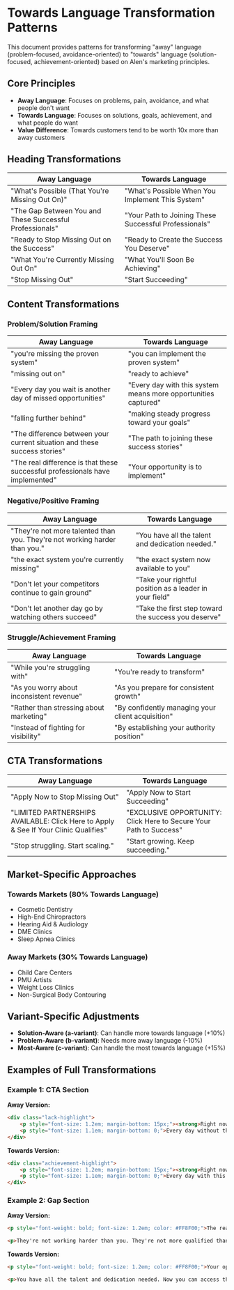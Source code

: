 # Towards Language Transformation Patterns

This document provides patterns for transforming "away" language (problem-focused, avoidance-oriented) to "towards" language (solution-focused, achievement-oriented) based on Alen's marketing principles.

## Core Principles

- **Away Language**: Focuses on problems, pain, avoidance, and what people don't want
- **Towards Language**: Focuses on solutions, goals, achievement, and what people do want
- **Value Difference**: Towards customers tend to be worth 10x more than away customers

## Heading Transformations

| Away Language | Towards Language |
|---------------|------------------|
| "What's Possible (That You're Missing Out On)" | "What's Possible When You Implement This System" |
| "The Gap Between You and These Successful Professionals" | "Your Path to Joining These Successful Professionals" |
| "Ready to Stop Missing Out on the Success" | "Ready to Create the Success You Deserve" |
| "What You're Currently Missing Out On" | "What You'll Soon Be Achieving" |
| "Stop Missing Out" | "Start Succeeding" |

## Content Transformations

### Problem/Solution Framing

| Away Language | Towards Language |
|---------------|------------------|
| "you're missing the proven system" | "you can implement the proven system" |
| "missing out on" | "ready to achieve" |
| "Every day you wait is another day of missed opportunities" | "Every day with this system means more opportunities captured" |
| "falling further behind" | "making steady progress toward your goals" |
| "The difference between your current situation and these success stories" | "The path to joining these success stories" |
| "The real difference is that these successful professionals have implemented" | "Your opportunity is to implement" |

### Negative/Positive Framing

| Away Language | Towards Language |
|---------------|------------------|
| "They're not more talented than you. They're not working harder than you." | "You have all the talent and dedication needed." |
| "the exact system you're currently missing" | "the exact system now available to you" |
| "Don't let your competitors continue to gain ground" | "Take your rightful position as a leader in your field" |
| "Don't let another day go by watching others succeed" | "Take the first step toward the success you deserve" |

### Struggle/Achievement Framing

| Away Language | Towards Language |
|---------------|------------------|
| "While you're struggling with" | "You're ready to transform" |
| "As you worry about inconsistent revenue" | "As you prepare for consistent growth" |
| "Rather than stressing about marketing" | "By confidently managing your client acquisition" |
| "Instead of fighting for visibility" | "By establishing your authority position" |

## CTA Transformations

| Away Language | Towards Language |
|---------------|------------------|
| "Apply Now to Stop Missing Out" | "Apply Now to Start Succeeding" |
| "LIMITED PARTNERSHIPS AVAILABLE: Click Here to Apply & See If Your Clinic Qualifies" | "EXCLUSIVE OPPORTUNITY: Click Here to Secure Your Path to Success" |
| "Stop struggling. Start scaling." | "Start growing. Keep succeeding." |

## Market-Specific Approaches

### Towards Markets (80% Towards Language)
- Cosmetic Dentistry
- High-End Chiropractors
- Hearing Aid & Audiology
- DME Clinics
- Sleep Apnea Clinics

### Away Markets (30% Towards Language)
- Child Care Centers
- PMU Artists
- Weight Loss Clinics
- Non-Surgical Body Contouring

## Variant-Specific Adjustments

- **Solution-Aware (a-variant)**: Can handle more towards language (+10%)
- **Problem-Aware (b-variant)**: Needs more away language (-10%)
- **Most-Aware (c-variant)**: Can handle the most towards language (+15%)

## Examples of Full Transformations

### Example 1: CTA Section

**Away Version:**
```html
<div class="lack-highlight">
    <p style="font-size: 1.2em; margin-bottom: 15px;"><strong>Right now, you're missing the proven system</strong> that's already working for other cosmetic dentists just like you.</p>
    <p style="font-size: 1.1em; margin-bottom: 0;">Every day without this system means more lost opportunities, more stress about patient flow, and falling further behind those who have already implemented it.</p>
</div>
```

**Towards Version:**
```html
<div class="achievement-highlight">
    <p style="font-size: 1.2em; margin-bottom: 15px;"><strong>Right now, you can implement the proven system</strong> that's already creating success for other cosmetic dentists just like you.</p>
    <p style="font-size: 1.1em; margin-bottom: 0;">Every day with this system means more opportunities captured, more confidence in your patient flow, and steady progress toward the practice you've always envisioned.</p>
</div>
```

### Example 2: Gap Section

**Away Version:**
```html
<p style="font-weight: bold; font-size: 1.2em; color: #FF8F00;">The real difference is that these successful clinic owners have implemented a systematic client acquisition approach that you haven't yet.</p>

<p>They're not working harder than you. They're not more qualified than you. They simply have access to a proven system that consistently delivers ideal clients to their door - <strong>the exact system you're currently missing.</strong></p>
```

**Towards Version:**
```html
<p style="font-weight: bold; font-size: 1.2em; color: #FF8F00;">Your opportunity is to implement the same systematic client acquisition approach that has created success for these clinic owners.</p>

<p>You have all the talent and dedication needed. Now you can access the proven system that consistently delivers ideal clients to your door - <strong>the exact system now available to you.</strong></p>
```
